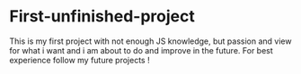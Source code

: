 # First-unfinished-project
This is my first project with not enough JS knowledge, but passion and view for what i want and i am about to do and improve in the future. For best experience follow my future projects !
